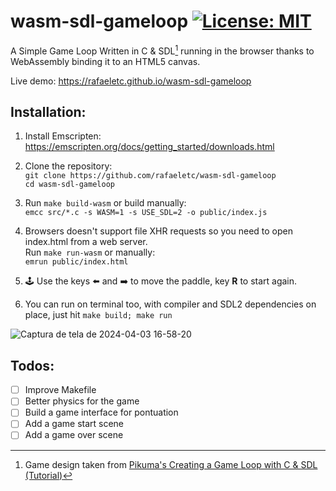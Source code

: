 # wasm-sdl-gameloop [![License: MIT](https://img.shields.io/badge/License-MIT-blue.svg)](https://opensource.org/licenses/MIT)

A Simple Game Loop Written in C & SDL[^1] running in the browser thanks to WebAssembly binding it to an HTML5 canvas.

Live demo: https://rafaeletc.github.io/wasm-sdl-gameloop

## Installation:

1. Install Emscripten:<br/>
https://emscripten.org/docs/getting_started/downloads.html

2. Clone the repository:<br/>
`git clone https://github.com/rafaeletc/wasm-sdl-gameloop`<br/>
`cd wasm-sdl-gameloop`

3. Run `make build-wasm` or build manually:<br/>
`emcc src/*.c -s WASM=1 -s USE_SDL=2 -o public/index.js`

4. Browsers doesn't support file XHR requests so you need to open index.html from a web server.<br />
Run `make run-wasm` or manually:<br/>
`emrun public/index.html`

5. 🕹️ Use the keys ⬅️ and ➡️ to move the paddle, key **R** to start again.

6. You can run on terminal too, with compiler and SDL2 dependencies on place, just hit `make build; make run`

![Captura de tela de 2024-04-03 16-58-20](https://github.com/rafaeletc/wasm-sdl-gameloop/assets/214228/5291c37b-c17a-4ef2-9029-7d0a4ec80874)

## Todos:

- [ ] Improve Makefile
- [ ] Better physics for the game
- [ ] Build a game interface for pontuation
- [ ] Add a game start scene
- [ ] Add a game over scene

[^1]: Game design taken from [Pikuma's Creating a Game Loop with C & SDL (Tutorial)](https://www.youtube.com/watch?v=XfZ6WrV5Z7Y)
